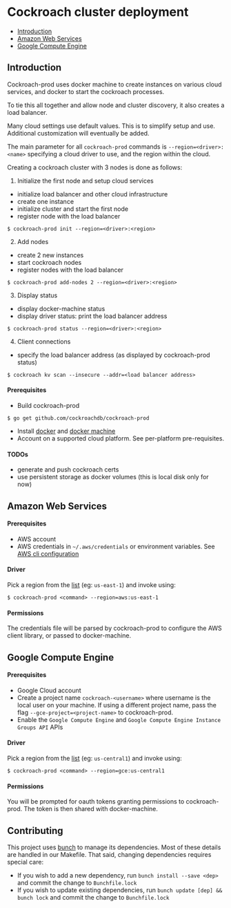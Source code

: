 # Cockroach cluster deployment

- [Introduction](#introduction)
- [Amazon Web Services](#amazon-web-services)
- [Google Compute Engine](#google-compute-engine)

## Introduction

Cockroach-prod uses docker machine to create instances on various
cloud services, and docker to start the cockroach processes.

To tie this all together and allow node and cluster discovery, it also creates a load balancer.

Many cloud settings use default values. This is to simplify setup and use. Additional customization
will eventually be added.

The main parameter for all `cockroach-prod` commands is `--region=<driver>:<name>` specifying a
cloud driver to use, and the region within the cloud.

Creating a cockroach cluster with 3 nodes is done as follows:

1. Initialize the first node and setup cloud services
  * initialize load balancer and other cloud infrastructure
  * create one instance
  * initialize cluster and start the first node
  * register node with the load balancer
  ```console
  $ cockroach-prod init --region=<driver>:<region>
  ```

2. Add nodes
  * create 2 new instances
  * start cockroach nodes
  * register nodes with the load balancer
  ```console
  $ cockroach-prod add-nodes 2 --region=<driver>:<region>
  ```

3. Display status
  * display docker-machine status
  * display driver status: print the load balancer address
  ```console
  $ cockroach-prod status --region=<driver>:<region>
  ```

4. Client connections
  * specify the load balancer address (as displayed by cockroach-prod status)
  ```console
  $ cockroach kv scan --insecure --addr=<load balancer address>
  ```


#### Prerequisites

  * Build cockroach-prod

  ```console
  $ go get github.com/cockroachdb/cockroach-prod
  ```
  * Install [docker](https://docs.docker.com/installation/) and [docker machine](http://docs.docker.com/machine/)
  * Account on a supported cloud platform. See per-platform pre-requisites.


#### TODOs
* generate and push cockroach certs
* use persistent storage as docker volumes (this is local disk only for now)


## Amazon Web Services

#### Prerequisites

* AWS account
* AWS credentials in `~/.aws/credentials` or environment variables. See [AWS cli configuration](http://docs.aws.amazon.com/cli/latest/userguide/cli-chap-getting-started.html#cli-config-files)

#### Driver

Pick a region from the [list](http://docs.aws.amazon.com/general/latest/gr/rande.html#ec2_region) (eg: `us-east-1`) and invoke using:
```console
$ cockroach-prod <command> --region=aws:us-east-1
```

#### Permissions

The credentials file will be parsed by cockroach-prod to configure the AWS client library, or passed to docker-machine.

## Google Compute Engine

#### Prerequisites

* Google Cloud account
* Create a project name `cockroach-<username>` where username is the local user on your machine.
  If using a different project name, pass the flag `--gce-project=<project-name>` to cockroach-prod.
* Enable the `Google Compute Engine` and `Google Compute Engine Instance Groups API` APIs

#### Driver

Pick a region from the [list](https://cloud.google.com/compute/docs/zones#available) (eg: `us-central1`) and invoke using:
```console
$ cockroach-prod <command> --region=gce:us-central1
```

#### Permissions

You will be prompted for oauth tokens granting permissions to cockroach-prod. The token is then shared with docker-machine.

## Contributing

This project uses [bunch](https://github.com/dkulchenko/bunch) to manage its dependencies. Most of these details are handled in our Makefile. That said, changing dependencies requires special care:
* If you wish to add a new dependency, run `bunch install --save <dep>` and commit the change to `Bunchfile.lock`
* If you wish to update existing dependencies, run `bunch update [dep] && bunch lock` and commit the change to `Bunchfile.lock`
